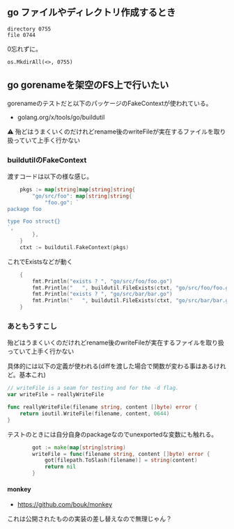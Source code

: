 ## go ファイルやディレクトリ作成するとき

```
directory 0755
file 0744
```

0忘れずに。

```
os.MkdirAll(<>, 0755)
```

## go gorenameを架空のFS上で行いたい

gorenameのテストだと以下のパッケージのFakeContextが使われている。

- golang.org/x/tools/go/buildutil

:warning: 殆どはうまくいくのだけれどrename後のwriteFileが実在するファイルを取り扱っていて上手く行かない

### buildutilのFakeContext

渡すコードは以下の様な感じ。

```go
	pkgs := map[string]map[string]string{
		"go/src/foo": map[string]string{
			"foo.go": `
package foo

type Foo struct{}
`,
		},
	}
	ctxt := buildutil.FakeContext(pkgs)
```

これでExistsなどが動く

```go
	{
		fmt.Println("exists ? ", "go/src/foo/foo.go")
		fmt.Println("	", buildutil.FileExists(ctxt, "go/src/foo/foo.go"))
		fmt.Println("exists ? ", "go/src/bar/bar.go")
		fmt.Println("	", buildutil.FileExists(ctxt, "go/src/bar/bar.go"))
	}
```

### あともうすこし


殆どはうまくいくのだけれどrename後のwriteFileが実在するファイルを取り扱っていて上手く行かない

具体的には以下の定義が使われる(diffを渡した場合で関数が変わる事はあるけれど。基本これ)

```go
// writeFile is a seam for testing and for the -d flag.
var writeFile = reallyWriteFile

func reallyWriteFile(filename string, content []byte) error {
	return ioutil.WriteFile(filename, content, 0644)
}
```

テストのときには自分自身のpackageなのでunexportedな変数にも触れる。

```go
		got := make(map[string]string)
		writeFile = func(filename string, content []byte) error {
			got[filepath.ToSlash(filename)] = string(content)
			return nil
		}
```

#### monkey

- https://github.com/bouk/monkey

これは公開されたものの実装の差し替えなので無理じゃん？

